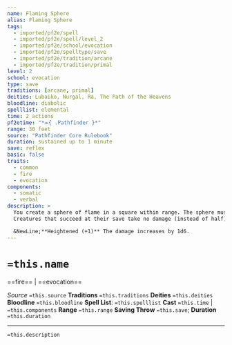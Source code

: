 ```yaml
---
name: Flaming Sphere
alias: Flaming Sphere
tags:
  - imported/pf2e/spell
  - imported/pf2e/spell/level_2
  - imported/pf2e/school/evocation
  - imported/pf2e/spelltype/save
  - imported/pf2e/tradition/arcane
  - imported/pf2e/tradition/primal
level: 2
school: evocation
type: save
traditions: [arcane, primal]
deities: Lubaiko, Nurgal, Ra, The Path of the Heavens
bloodline: diabolic
spelllist: elemental
time: 2 actions
pf2etime: "*⬺{ .Pathfinder }*"
range: 30 feet
source: "Pathfinder Core Rulebook"
duration: sustained up to 1 minute
save: reflex
basic: false
traits:
  - common
  - fire
  - evocation
components:
  - somatic
  - verbal
description: >
  You create a sphere of flame in a square within range. The sphere must be supported by a solid surface, such as a stone floor. The sphere deals 3d6 fire damage to each creature in the square where it first appears; each creature must attempt a basic Reflex save. On subsequent rounds, the first time you Sustain this Spell, you can leave the sphere in its square or roll it to another square within range. It deals 3d6 fire damage (basic Reflex save) to each creature in that square.
  Creatures that succeed at their save take no damage (instead of half).

  &NewLine;**Heightened (+1)** The damage increases by 1d6.
---
```

# `=this.name`
==fire== | ==evocation==

*Source* `=this.source`
**Traditions** `=this.traditions`
**Deities** `=this.deities`
**Bloodline** `=this.bloodline`
**Spell List**: `=this.spelllist`
**Cast** `=this.time` | `=this.components`
**Range** `=this.range`
**Saving Throw** `=this.save`; **Duration** `=this.duration`

***
`=this.description`